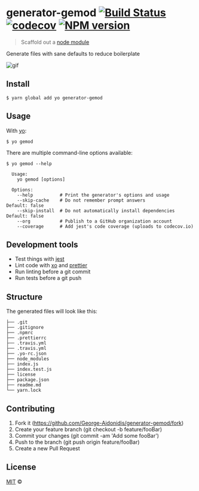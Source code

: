 # generator-gemod [![Build Status](https://travis-ci.org/George-Aidonidis/generator-gemod.svg?branch=master)](https://travis-ci.org/George-Aidonidis/generator-gemod) [![codecov](https://codecov.io/gh/George-Aidonidis/generator-gemod/badge.svg?branch=master)](https://codecov.io/gh/George-Aidonidis/generator-gemod?branch=master) [![NPM version](https://img.shields.io/npm/v/generator-gemod.svg?style=flat)](https://www.npmjs.com/package/generator-gemod)

> Scaffold out a [node module](https://github.com/george-aidonidis/generator-gemod)

Generate files with sane defaults to reduce boilerplate

![gif](https://i.imgur.com/o12gQRh.gif)

## Install

```
$ yarn global add yo generator-gemod
```

## Usage

With [yo](https://i.imgur.com/QKkTJSi.gif):

```
$ yo gemod
```

There are multiple command-line options available:

```
$ yo gemod --help

  Usage:
    yo gemod [options]

  Options:
    --help          # Print the generator's options and usage
    --skip-cache    # Do not remember prompt answers                      Default: false
    --skip-install  # Do not automatically install dependencies           Default: false
    --org           # Publish to a GitHub organization account
    --coverage      # Add jest's code coverage (uploads to codecov.io)
```

## Development tools

- Test things with [jest](https://jestjs.io)
- Lint code with [xo](https://github.com/xojs/xo) and [prettier](https://github.com/xojs/xo)
- Run linting before a git commit
- Run tests before a git push

## Structure

The generated files will look like this:

```
├── .git
├── .gitignore
├── .npmrc
├── .prettierrc
├── .travis.yml
├── .travis.yml
├── .yo-rc.json
├── node_modules
├── index.js
├── index.test.js
├── license
├── package.json
├── readme.md
└── yarn.lock
```

## Contributing

1. Fork it (<https://github.com/George-Aidonidis/generator-gemod/fork>)
2. Create your feature branch (git checkout -b feature/fooBar)
3. Commit your changes (git commit -am 'Add some fooBar')
4. Push to the branch (git push origin feature/fooBar)
5. Create a new Pull Request

## License

[MIT](./license) ©
